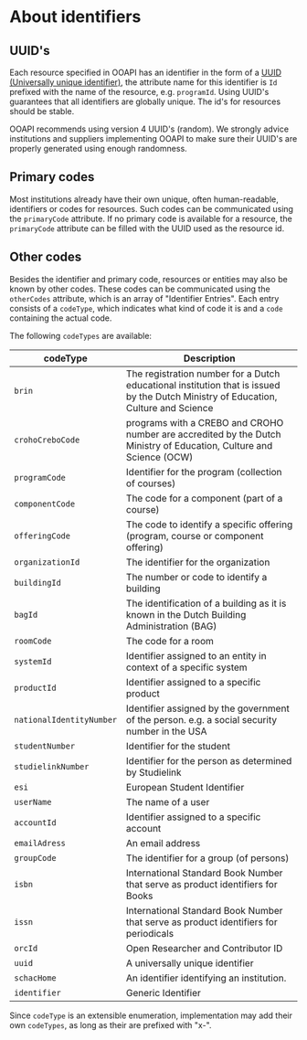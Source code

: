 # About identifiers

## UUID's
Each resource specified in OOAPI has an identifier in the form of a [UUID (Universally unique identifier)](https://en.wikipedia.org/wiki/Universally_unique_identifier), the attribute name for this identifier is `Id` prefixed with the name of the resource, e.g. `programId`. Using UUID's guarantees that all identifiers are globally unique. The id's for resources should be stable. 

OOAPI recommends using version 4 UUID's (random). We strongly advice institutions and suppliers implementing OOAPI to make sure their UUID's are properly generated  using enough randomness. 

## Primary codes
Most institutions already have their own unique, often human-readable, identifiers or codes for resources. Such codes can be communicated using the `primaryCode` attribute. If no primary code is available for a resource, the `primaryCode` attribute can be filled with the UUID used as the resource id.

## Other codes
Besides the identifier and primary code, resources or entities may also be known by other codes. These codes can be communicated using the `otherCodes` attribute, which is an array of "Identifier Entries". Each entry consists of a `codeType`, which indicates what kind of code it is and a `code` containing the actual code.

The following `codeTypes` are available:

| codeType                 | Description                                                                                                                        |
| ------------------------ | ---------------------------------------------------------------------------------------------------------------------------------- |
| `brin`                   | The registration number for a Dutch educational institution that is issued by the Dutch Ministry of Education, Culture and Science |
| `crohoCreboCode`         | programs with a CREBO and CROHO number are accredited by the Dutch Ministry of Education, Culture and Science (OCW)                |
| `programCode`            | Identifier for the program (collection of courses)                                                                                 |
| `componentCode`          | The code for a component (part of a course)                                                                                        |
| `offeringCode`           | The code to identify a specific offering (program, course or component offering)                                                   |
| `organizationId`         | The identifier for the organization                                                                                                |
| `buildingId`             | The number or code to identify a building                                                                                          |
| `bagId`                  | The identification of a building as it is known in the Dutch Building Administration (BAG)                                         |
| `roomCode`               | The code for a room                                                                                                                |
| `systemId`               | Identifier assigned to an entity in context of a specific system                                                                   |
| `productId`              | Identifier assigned to a specific product                                                                                          |
| `nationalIdentityNumber` | Identifier assigned by the government of the person. e.g. a social security number in the USA                                     |
| `studentNumber`          | Identifier for the student                                                                                                         |
| `studielinkNumber`       | Identifier for the person as determined by Studielink                                                                              |
| `esi`                    | European Student Identifier                                                                                                        |
| `userName`               | The name of a user                                                                                                                 |
| `accountId`              | Identifier assigned to a specific account                                                                                          |
| `emailAdress`            | An email address                                                                                                                   |
| `groupCode`              | The identifier for a group (of persons)                                                                                            |
| `isbn`                   | International Standard Book Number that serve as product identifiers for Books                                                     |
| `issn`                   | International Standard Book Number that serve as product identifiers for periodicals                                               |
| `orcId`                  | Open Researcher and Contributor ID                                                                                                 |
| `uuid`                   | A universally unique identifier                                                                                                    |
| `schacHome`              | An identifier identifying an institution.                                                                                          |
| `identifier`             | Generic Identifier                                                                                                                 |

Since `codeType` is an extensible enumeration, implementation may add their own `codeTypes`, as long as their are prefixed with "x-".